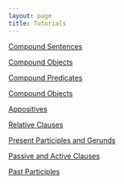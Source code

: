 ```yaml
---
layout: page
title: Tutorials
---
```


<a href="/tutorials-v2/compound_sentences/index.html">Compound Sentences</a>

<!-- TODO Update my hrefs, please! -->
<a href="/tutorials-v2/compound_sentences/index.html">Compound Objects</a>

<a href="/tutorials-v2/compound_sentences/index.html">Compound Predicates</a>

<a href="/tutorials-v2/compound_sentences/index.html">Compound Objects</a>

<a href="/tutorials-v2/compound_sentences/index.html">Appositives</a>

<a href="/tutorials-v2/compound_sentences/index.html">Relative Clauses</a>

<a href="/tutorials-v2/compound_sentences/index.html">Present Participles and Gerunds</a>

<a href="/tutorials-v2/compound_sentences/index.html">Passive and Active Clauses</a>

<a href="/tutorials-v2/compound_sentences/index.html">Past Participles</a>
